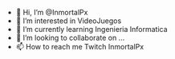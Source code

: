 - 👋 Hi, I’m @InmortalPx
- 👀 I’m interested in VideoJuegos
- 🌱 I’m currently learning Ingenieria Informatica
- 💞️ I’m looking to collaborate on ...
- 📫 How to reach me Twitch InmortalPx

<!---
TheSnorlaxYT/TheSnorlaxYT is a ✨ special ✨ repository because its `README.md` (this file) appears on your GitHub profile.
You can click the Preview link to take a look at your changes.
--->
